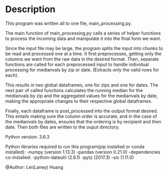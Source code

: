 # Description

This program was written all to one file, main_processing.py. 


The main function of main_processing.py calls a series of helper functions to process the incoming data and manipulate it into the final form we want.

Since the input file may be large, the program splits the input into chunks to be read and processed one at a time. It first preprocesses, getting only the columns we want from the raw data in the desired format. Then, separate functions are called for each preprocessed input to handle individual processing for medianvals by zip or date. (Extracts only the valid rows for each).

This results in two global dataframes, one for zips and one for dates. The next pair of called functions calculates the running median for the medianvals by zip and the aggregated values for the medianvals by date, making the appropriate changes to their respective global dataframes. 

Finally, each dataframe is post_processed into the output format desired. This entails making sure the column order is accurate, and in the case of the medianvals by dates, ensures that the ordering is by recipient and then date. Then both files are written to the ouput directory.






Python version: 3.6.3

Python libraries required to run this program(pip installed or conda installed):
-numpy (version 1.13.3)
-pandas (version 0.21.0)
-dependencies co-installed: 
 -python-dateutil (2.6.1)
 -pytz (2017.3)
 -six (1.11.0)


@Author: Lei(Laney) Huang
